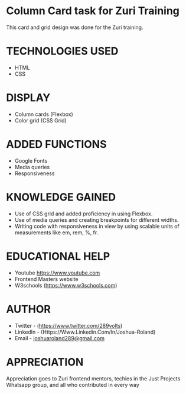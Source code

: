 # Column Card task for Zuri Training 

 This card and grid design was done for the Zuri training.
# TECHNOLOGIES USED

- HTML
- CSS
# DISPLAY

- Column cards (Flexbox)
- Color grid (CSS Grid)
# ADDED FUNCTIONS

- Google Fonts
- Media queries
- Responsiveness
# KNOWLEDGE GAINED

- Use of CSS grid and added proficiency in using Flexbox.
- Use of media queries and creating breakpoints for different widths.
- Writing code with responsiveness in view by using scalable units of measurements like em, rem, %, fr.
# EDUCATIONAL HELP

- Youtube <https://www.youtube.com>
- Frontend Masters website
- W3schools (https://www.w3schools.com)
# AUTHOR

- Twitter - (https://www.twitter.com/289volts)
- LinkedIn - (Https://Www.Linkedin.Com/In/Joshua-Roland)
- Email - joshuaroland289@gmail.com
# APPRECIATION 

Appreciation goes to Zuri frontend mentors, techies in the Just Projects Whatsapp group,  and all who contributed in every way
